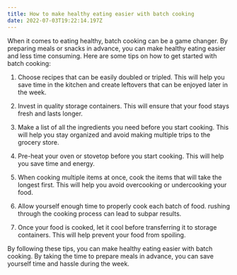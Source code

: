 ```yaml
---
title: How to make healthy eating easier with batch cooking
date: 2022-07-03T19:22:14.197Z
---
```


When it comes to eating healthy, batch cooking can be a game changer. By preparing meals or snacks in advance, you can make healthy eating easier and less time consuming. Here are some tips on how to get started with batch cooking:

1. Choose recipes that can be easily doubled or tripled. This will help you save time in the kitchen and create leftovers that can be enjoyed later in the week.

2. Invest in quality storage containers. This will ensure that your food stays fresh and lasts longer.

3. Make a list of all the ingredients you need before you start cooking. This will help you stay organized and avoid making multiple trips to the grocery store.

4. Pre-heat your oven or stovetop before you start cooking. This will help you save time and energy.

5. When cooking multiple items at once, cook the items that will take the longest first. This will help you avoid overcooking or undercooking your food.

6. Allow yourself enough time to properly cook each batch of food. rushing through the cooking process can lead to subpar results.

7. Once your food is cooked, let it cool before transferring it to storage containers. This will help prevent your food from spoiling.

By following these tips, you can make healthy eating easier with batch cooking. By taking the time to prepare meals in advance, you can save yourself time and hassle during the week.
